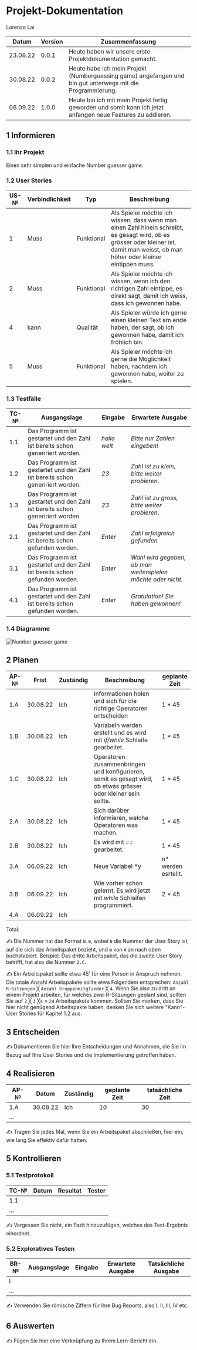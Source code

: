 # Projekt-Dokumentation

Lorenzo Lai

| Datum | Version | Zusammenfassung                                              |
| ----- | ------- | ------------------------------------------------------------ |
|   23.08.22    | 0.0.1   | Heute haben wir unsere erste Projektdokumentation gemacht.  |
|   30.08.22    | 0.0.2   | Heute habe ich mein Projekt (Numberguessing game) angefangen und bin gut unterwegs mit die Programmierung.                                         
|   06.09.22    | 1.0.0   | Heute bin ich mit mein Projekt fertig geworden und somit kann ich jetzt anfangen neue Features zu addieren.  |

## 1 Informieren

### 1.1 Ihr Projekt

Einen sehr simplen und einfache Number guesser game.

### 1.2 User Stories

| US-№ | Verbindlichkeit | Typ  | Beschreibung                       |
| ---- | --------------- | ---- | ---------------------------------- |
| 1    | Muss            |   Funktional   | Als Spieler möchte ich wissen, dass wenn man einen Zahl hinein schreibt, es gesagt wird, ob es grösser oder kleiner ist, damit man weisst, ob man höher oder kleiner eintippen muss.  |
| 2    |   Muss          |   Funktional   | Als Spieler möchte ich wissen, wenn ich den richtigen Zahl eintippe, es direkt sagt, damit ich weiss, dass ich gewonnen habe.  |    | 3    |   Muss          |   Funktional   | Als Spieler möchte ich die wahl haben, dass wenn ich gewonnen habe, den Spiel neustarten kann, damit ich wieder spielenn kann.  |
| 4    |   kann          |   Qualität     | Als Spieler würde ich gerne einen kleinen Text am ende haben, der sagt, ob ich gewonnen habe, damit ich fröhlich bin.  |
| 5    |   Muss          |   Funktional   | Als Spieler möchte ich gerne die Möglichkeit haben, nachdem ich gewonnen habe, weiter zu spielen.  |

### 1.3 Testfälle

| TC-№ | Ausgangslage | Eingabe | Erwartete Ausgabe |
| ---- | ------------ | ------- | ----------------- |
| 1.1  |  Das Programm ist gestartet und den Zahl ist bereits schon geneririert worden.  | *hallo welt* |  *Bitte nur Zahlen eingeben!* |
| 1.2  |  Das Programm ist gestartet und den Zahl ist bereits schon geneririert worden.  |  *23*  |  *Zahl ist zu klein, bitte weiter probieren*.  |
| 1.3  |  Das Programm ist gestartet und den Zahl ist bereits schon geneririert worden.  |  *23*  |  *Zahl ist zu gross, bitte weiter probieren*.  |
| 2.1  |  Das Programm ist gestartet und den Zahl ist bereits schon gefunden worden.  | *Enter* | *Zahl erfolgreich gefunden.* |
| 3.1  |  Das Programm ist gestartet und den Zahl ist bereits schon gefunden worden.  | *Enter* | *Wahl wird gegeben, ob man weiterspielen möchte oder nicht.* |
| 4.1  |  Das Programm ist gestartet und den Zahl ist bereits schon gefunden worden.  | *Enter* | *Gratulation! Sie haben gewonnen!* |


### 1.4 Diagramme

![Number guesser game](https://user-images.githubusercontent.com/110893594/186111432-fb071fd7-6291-4304-8001-0f990c2ed75c.png)

## 2 Planen

| AP-№ | Frist | Zuständig | Beschreibung | geplante Zeit |
| ---- | ----- | --------- | ------------ | ------------- |
| 1.A  |  30.08.22  |  Ich  |  Informationen holen und sich für die richtige Operatoren entscheiden   |  1 * 45  |
| 1.B  |  30.08.22  |  Ich  |  Variabeln werden erstellt und es wird mit *if/while* Schleife gearbeitet.  |  1 * 45  |
| 1.C  |  30.08.22  |  Ich  |  Operatoren zusammenbringen und konfigurieren, somit es gesagt wird, ob etwas grösser oder kleiner sein sollte. |  1 * 45 |
| 2.A  |  30.08.22  |  Ich  |  Sich darüber informieren, welche Operatoren was machen.  |  1 * 45  |
| 2.B  |  30.08.22  |  Ich  |  Es wird mit *==* gearbeitet.  |  1 * 45  |
| 3.A  |  06.09.22  |  Ich  |  Neue Variabel *y|n* werden esrtellt.  | 1 * 45  |
| 3.B  |  06.09.22  |  Ich  |  Wie vorher schon gelernt, Es wird jetzt mit *while* Schleifen programmiert.  |  2 * 45  |
| 4.A  |  06.09.22  |  Ich  |  



Total: 

✍️ Die Nummer hat das Format `N.m`, wobei `N` die Nummer der User Story ist, auf die sich das Arbeitspaket bezieht, und `m` von `A` an nach oben buchstabiert. Beispiel: Das dritte Arbeitspaket, das die zweite User Story betrifft, hat also die Nummer `2.C`.

✍️ Ein Arbeitspaket sollte etwa 45' für eine Person in Anspruch nehmen. Die totale Anzahl Arbeitspakete sollte etwa Folgendem entsprechen: `Anzahl R-Sitzungen` ╳ `Anzahl Gruppenmitglieder` ╳ `4`. Wenn Sie also zu dritt an einem Projekt arbeiten, für welches zwei R-Sitzungen geplant sind, sollten Sie auf `2` ╳ `3` ╳`4` = `24` Arbeitspakete kommen. Sollten Sie merken, dass Sie hier nicht genügend Arbeitspakte haben, denken Sie sich weitere "Kann"-User Stories für Kapitel 1.2 aus.

## 3 Entscheiden

✍️ Dokumentieren Sie hier Ihre Entscheidungen und Annahmen, die Sie im Bezug auf Ihre User Stories und die Implementierung getroffen haben.

## 4 Realisieren

| AP-№ | Datum | Zuständig | geplante Zeit | tatsächliche Zeit |
| ---- | ----- | --------- | ------------- | ----------------- |
| 1.A  |  30.08.22  |  Ich  |  10  |  30   |
| ...  |       |           |               |                   |

✍️ Tragen Sie jedes Mal, wenn Sie ein Arbeitspaket abschließen, hier ein, wie lang Sie effektiv dafür hatten.

## 5 Kontrollieren

### 5.1 Testprotokoll

| TC-№ | Datum | Resultat | Tester |
| ---- | ----- | -------- | ------ |
| 1.1  |       |          |        |
| ...  |       |          |        |

✍️ Vergessen Sie nicht, ein Fazit hinzuzufügen, welches das Test-Ergebnis einordnet.

### 5.2 Exploratives Testen

| BR-№ | Ausgangslage | Eingabe | Erwartete Ausgabe | Tatsächliche Ausgabe |
| ---- | ------------ | ------- | ----------------- | -------------------- |
| I    |              |         |                   |                      |
| ...  |              |         |                   |                      |

✍️ Verwenden Sie römische Ziffern für Ihre Bug Reports, also I, II, III, IV etc.

## 6 Auswerten

✍️ Fügen Sie hier eine Verknüpfung zu Ihrem Lern-Bericht ein.
